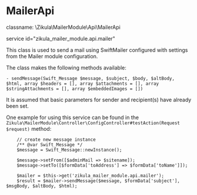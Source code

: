 MailerApi
=========

classname: \Zikula\MailerModule\Api\MailerApi

service id="zikula_mailer_module.api.mailer"

This class is used to send a mail using SwiftMailer configured with settings from the Mailer module configuration.

The class makes the following methods available:

    - sendMessage(Swift_Message $message, $subject, $body, $altBody, $html, array $headers = [], array $attachments = [], array $stringAttachments = [], array $embeddedImages = [])

It is assumed that basic parameters for sender and recipient(s) have already been set.

One example for using this service can be found in the `Zikula\MailerModule\Controller\ConfigController#testAction(Request $request)` method:

```
    // create new message instance
    /** @var Swift_Message */
    $message = Swift_Message::newInstance();

    $message->setFrom([$adminMail => $sitename]);
    $message->setTo([$formData['toAddress'] => $formData['toName']]);

    $mailer = $this->get('zikula_mailer_module.api.mailer');
    $result = $mailer->sendMessage($message, $formData['subject'], $msgBody, $altBody, $html);
```
